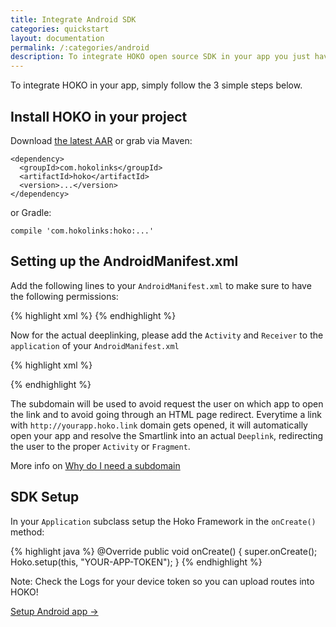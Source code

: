 ```yaml
---
title: Integrate Android SDK
categories: quickstart
layout: documentation
permalink: /:categories/android
description: To integrate HOKO open source SDK in your app you just have to follow 3 simple steps (either using the lastest AAR or via Maven).
---
```


To integrate HOKO in your app, simply follow the 3 simple steps below.

## Install HOKO in your project

Download [the latest AAR](https://oss.sonatype.org/service/local/repositories/releases/content/com/hokolinks/hoko/1.2.1/hoko-1.2.1.aar) or grab via Maven:

<div class="highlight"><pre><code class="language-xml" data-lang="xml"><span class="nt">&lt;dependency&gt;</span>
  <span class="nt">&lt;groupId&gt;</span>com.hokolinks<span class="nt">&lt;/groupId&gt;</span>
  <span class="nt">&lt;artifactId&gt;</span>hoko<span class="nt">&lt;/artifactId&gt;</span>
  <span class="nt">&lt;version&gt;</span><span class="android-version">...</span><span class="nt">&lt;/version&gt;</span>
<span class="nt">&lt;/dependency&gt;</span></code></pre></div>

or Gradle:

<div class="highlight"><pre><code class="language-groovy" data-lang="groovy"><span class="n">compile</span> <span class="s1">'com.hokolinks:hoko:<span class="android-version">...</span>'</span></code></pre></div>

## Setting up the AndroidManifest.xml

Add the following lines to your `AndroidManifest.xml` to make sure to have the following permissions:

{% highlight xml %}
<uses-permission android:name="android.permission.INTERNET" />
<uses-permission android:name="android.permission.ACCESS_NETWORK_STATE" />
{% endhighlight %}

Now for the actual deeplinking, please add the `Activity` and `Receiver` to the `application` of your `AndroidManifest.xml`

{% highlight xml %}
<activity
  android:name="com.hokolinks.activity.HokoActivity"
  android:alwaysRetainTaskState="true"
  android:launchMode="singleTask"
  android:noHistory="true"
  android:theme="@android:style/Theme.Translucent.NoTitleBar">
  <intent-filter>
    <data android:scheme="bananas" />
    <action android:name="android.intent.action.VIEW" />
    <category android:name="android.intent.category.VIEW" />
    <category android:name="android.intent.category.DEFAULT" />
    <category android:name="android.intent.category.BROWSABLE" />
  </intent-filter>

  <intent-filter> <!-- Android M Users add android:autoVerify="true" for AppLinks on this intent-filter-->
    <data android:scheme="http" android:host="bananas.hoko.link" /> <!-- Or your own custom domain -->
    <data android:scheme="https" android:host="bananas.hoko.link" />
    <action android:name="android.intent.action.VIEW" />
    <category android:name="android.intent.category.DEFAULT" />
    <category android:name="android.intent.category.BROWSABLE" />
  </intent-filter>
</activity>

<receiver android:name="com.hokolinks.deeplinking.DeferredDeeplinkingBroadcastReceiver"
  android:exported="true">
  <intent-filter>
    <action android:name="com.android.vending.INSTALL_REFERRER" />
  </intent-filter>
</receiver>
{% endhighlight %}

The subdomain will be used to avoid request the user on which app to open the link and to avoid going through an HTML page redirect. Everytime a link with `http://yourapp.hoko.link` domain gets opened, it will automatically open your app and resolve the Smartlink into an actual `Deeplink`, redirecting the user to the proper `Activity` or `Fragment`.

More info on [Why do I need a subdomain](http://support.hokolinks.com/why-do-i-need-a-subdomain/)

## SDK Setup

In your `Application` subclass setup the Hoko Framework in the `onCreate()` method:

{% highlight java %}
@Override
public void onCreate() {
  super.onCreate();
  Hoko.setup(this, "YOUR-APP-TOKEN");
}
{% endhighlight %}

Note: Check the Logs for your device token so you can upload routes into HOKO!

<a href="http://support.hokolinks.com/android/android-setup/" class="btn-next">Setup Android app &#8594;</a>
